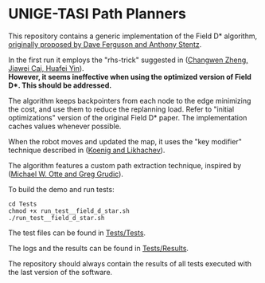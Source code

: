 # UNIGE-TASI Path Planners

This repository contains a generic implementation of the Field D* algorithm,
[originally proposed by Dave Ferguson and Anthony Stentz](https://www.ri.cmu.edu/pub_files/pub4/ferguson_david_2005_3/ferguson_david_2005_3.pdf).

In the first run it employs the "rhs-trick" suggested in ([Changwen Zheng, Jiawei Cai, Huafei Yin](https://www.scirp.org/pdf/ALAMT20120200001_65663100.pdf)).<br>
<strong>  However, it seems ineffective when using the optimized version of Field D*. This should be addressed.</strong>

The algorithm keeps backpointers from each node to the edge minimizing the cost, and use them to reduce the replanning load.
Refer to "initial optimizations" version of the original Field D* paper. The implementation caches values whenever possible.

When the robot moves and updated the map, it uses the "key modifier" technique described in ([Koenig and Likhachev](https://aaai.org/Papers/AAAI/2002/AAAI02-072.pdf)).

The algorithm features a custom path extraction technique, inspired by ([Michael W. Otte and Greg Grudic](https://ieeexplore.ieee.org/stamp/stamp.jsp?tp=&arnumber=5354775)).

To build the demo and run tests:
```
cd Tests
chmod +x run_test__field_d_star.sh
./run_test__field_d_star.sh
```
The test files can be found in [Tests/Tests](Tests/Tests).

The logs and the results can be found in [Tests/Results](Tests/Results).

The repository should always contain the results of all tests executed with the last version of the software.
